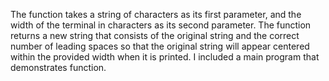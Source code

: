 The function takes a string of characters as its first parameter, and the width of
the terminal in characters as its second parameter. The function returns a new
string that consists of the original string and the correct number of leading spaces
so that the original string will appear centered within the provided width when it is
printed. I included a main program that demonstrates function.
